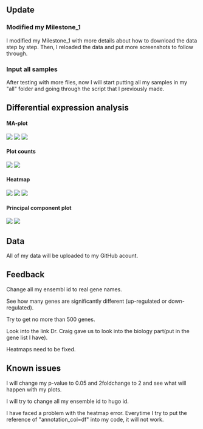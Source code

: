 ## Update 

### Modified my Milestone_1

I modified my Milestone_1 with more details about how to download the data step by step. Then, I reloaded the data and put more screenshots to follow through.

### Input all samples

After testing with more files, now I will start putting all my samples in my "all" folder and going through the script that I previously made.

## Differential expression analysis

#### MA-plot
![](Images/MAplot_res.png?raw=true)
![](Images/MAplot_resLFC.png?raw=true)
![](Images/MAplot_3.png?raw=true)
#### Plot counts
![](Images/plotCounts.png?raw=true)
![](Images/plotCounts_2.png?raw=true)
#### Heatmap
![](Images/pheatmap.png?raw=true)
![](Images/pheatmap_2.png?raw=true)
![](Images/pheatmap_spl_to_spl.png?raw=true)
#### Principal component plot
![](Images/plotPCA.png?raw=true)
![](Images/plotPCA_costomize.png?raw=true)
## Data

All of my data will be uploaded to my GitHub acount.

## Feedback

Change all my ensembl id to real gene names.

See how many genes are significantly different (up-regulated or down-regulated).

Try to get no more than 500 genes.

Look into the link Dr. Craig gave us to look into the biology part(put in the gene list I have).

Heatmaps need to be fixed.

## Known issues

I will change my p-value to 0.05 and 2foldchange to 2 and see what will happen with my plots.

I will try to change all my ensemble id to hugo id.

I have faced a problem with the heatmap error. Everytime I try to put the reference of "annotation_col=df" into my code, it will not work.

